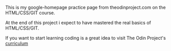 This is my google-homepage practice page from theodinproject.com on the HTML/CSS/GIT course.

At the end of this project i expect to have mastered the real basics of HTML/CSS/GIT.

If you want to start learning coding is a great idea to visit The Odin Project's [curriculum](http://www.theodinproject.com/courses/web-development-101/lessons/html-css)